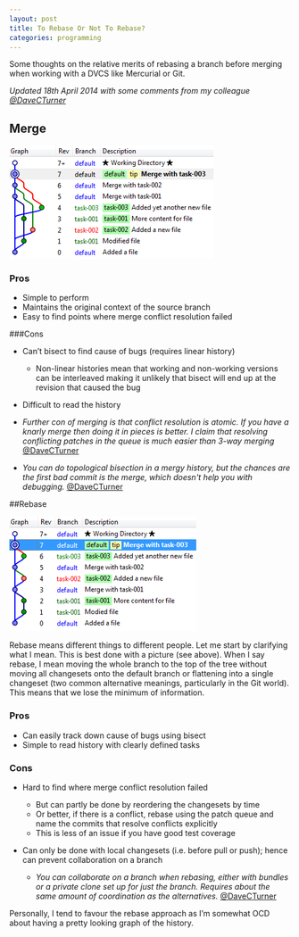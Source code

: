 ```yaml
---
layout: post
title: To Rebase Or Not To Rebase?
categories: programming
---
```

Some thoughts on the relative merits of rebasing a branch before merging when working with a DVCS like Mercurial or Git.

_Updated 18th April 2014 with some comments from my colleague [@DaveCTurner](https://twitter.com/davecturner)_

## Merge

![](/images/merge.png)

### Pros
* Simple to perform
* Maintains the original context of the source branch
* Easy to find points where merge conflict resolution failed

###Cons
* Can’t bisect to find cause of bugs (requires linear history)

  - Non-linear histories mean that working and non-working versions can be interleaved making it unlikely that bisect will end up at the revision that caused the bug
* Difficult to read the history
* _Further con of merging is that conflict resolution is atomic. If you have a knarly merge then doing it in pieces is better. I claim that resolving conflicting patches in the queue is much easier than 3-way merging_ [@DaveCTurner](https://twitter.com/davecturner)
* _You can do topological bisection in a mergy history, but the chances are the first bad commit is the merge, which doesn't help you with debugging._ [@DaveCTurner](https://twitter.com/davecturner)


##Rebase

![](/images/rebase.png)

Rebase means different things to different people.  Let me start by clarifying what I mean.  This is best done with a picture (see above).  When I say rebase, I mean moving the whole branch to the top of the tree without moving all changesets onto the default branch or flattening into a single changeset (two common alternative meanings, particularly in the Git world).  This means that we lose the minimum of information.

### Pros
* Can easily track down cause of bugs using bisect
* Simple to read history with clearly defined tasks

### Cons
* Hard to find where merge conflict resolution failed
  - But can partly be done by reordering the changesets by time
  - Or better, if there is a conflict, rebase using the patch queue and name the commits that resolve conflicts explicitly
  - This is less of an issue if you have good test coverage
* Can only be done with local changesets (i.e. before pull or push); hence can prevent collaboration on a branch

  - _You can collaborate on a branch when rebasing, either with bundles or a private clone set up for just the branch. Requires about the same amount of coordination as the alternatives._ [@DaveCTurner](https://twitter.com/davecturner)

Personally, I tend to favour the rebase approach as I’m somewhat OCD about having a pretty looking graph of the history.


